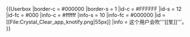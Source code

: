 {{Userbox
  |border-c = #000000
  |border-s = 1
  |id-c     = #FFFFFF
  |id-s     = 12
  |id-fc    = #000
  |info-c   = #ffffff
  |info-s   = 10
  |info-fc  = #000000
  |id       = [[File:Crystal_Clear_app_knotify.png|55px]]
  |info     = 这个用户会吹'''[[笙]]'''。
}}